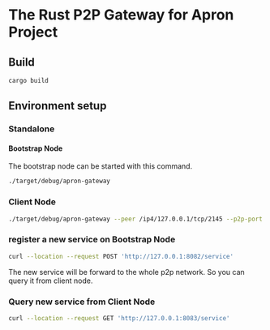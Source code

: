 # The Rust P2P Gateway for Apron Project

## Build

```bash
cargo build
```

## Environment setup

### Standalone

#### Bootstrap Node
The bootstrap node can be started with this command.

```bash
./target/debug/apron-gateway
```
### Client Node

```bash
./target/debug/apron-gateway --peer /ip4/127.0.0.1/tcp/2145 --p2p-port 2146 --mgmt-port 8083
```

### register a new service on Bootstrap Node

```bash
curl --location --request POST 'http://127.0.0.1:8082/service'
```

The new service will be forward to the whole p2p network. So you can query it from client node. 


### Query new service from Client Node

```bash
curl --location --request GET 'http://127.0.0.1:8083/service'
```